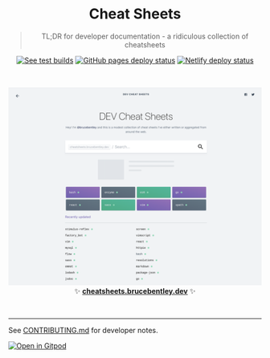 <h1 align='center'>Cheat Sheets</h1>

<blockquote align='center'>
TL;DR for developer documentation - a ridiculous collection of cheatsheets
</blockquote>

<p align='center'>
<a href='https://travis-ci.org/brucebentley/cheatsheets'><img src='https://travis-ci.org/brucebentley/cheatsheets.svg?branch=master' alt='See test builds'></a>
<a href='https://github.com/brucebentley/cheatsheets/actions?query=workflow%3ADeploy'><img src='https://github.com/brucebentley/cheatsheets/workflows/Deploy/badge.svg' alt='GitHub pages deploy status'></a>
<a href='https://app.netlify.com/sites/cheatsheets.brucebentley.dev/deploys'><img src='https://api.netlify.com/api/v1/badges/c66b2a8b-5147-4243-9bf6-e2143126f6c8/deploy-status' alt='Netlify deploy status'></a>
</p>

<br>

<p align='center'>
<a href='https://cheatsheets.brucebentley.dev/'><img src='_docs/images/screenshot.png' width=600></a>
<br>
✨ <b><a href='https://cheatsheets.brucebentley.dev/'>cheatsheets.brucebentley.dev</a></b> ✨
</p>

<br>

---

See [CONTRIBUTING.md](CONTRIBUTING.md) for developer notes.

[![Open in Gitpod](https://gitpod.io/button/open-in-gitpod.svg)](https://gitpod.io/#https://github.com/brucebentley/cheatsheets)
